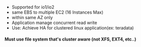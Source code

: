- Supported for io1/io2
- same EBS to multiple EC2 (16 Instances Max)
- within same AZ only
- Application manage concurrent read write
- Use: Achieve HA for clustered linux application(ex: teradata)


#### Must use file system that's cluster aware (not XFS, EXT4, etc..)